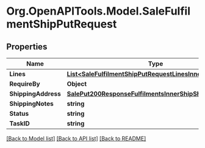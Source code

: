 # Org.OpenAPITools.Model.SaleFulfilmentShipPutRequest

## Properties

Name | Type | Description | Notes
------------ | ------------- | ------------- | -------------
**Lines** | [**List&lt;SaleFulfilmentShipPutRequestLinesInner&gt;**](SaleFulfilmentShipPutRequestLinesInner.md) |  | [optional] 
**RequireBy** | **Object** |  | [optional] 
**ShippingAddress** | [**SalePut200ResponseFulfilmentsInnerShipShippingAddress**](SalePut200ResponseFulfilmentsInnerShipShippingAddress.md) |  | [optional] 
**ShippingNotes** | **string** |  | [optional] 
**Status** | **string** |  | [optional] 
**TaskID** | **string** |  | [optional] 

[[Back to Model list]](../README.md#documentation-for-models) [[Back to API list]](../README.md#documentation-for-api-endpoints) [[Back to README]](../README.md)

